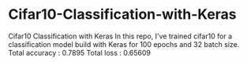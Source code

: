 # Cifar10-Classification-with-Keras
Cifar10 Classification with Keras
In this repo, I've trained cifar10 for a classification model build with Keras for 100 epochs and 32 batch size.
Total accuracy : 0.7895
Total loss : 0.65609

